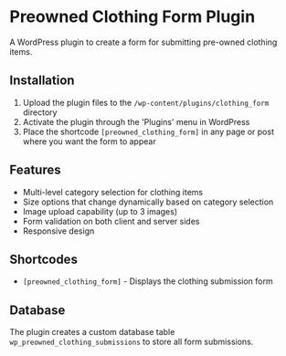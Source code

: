 # Preowned Clothing Form Plugin

A WordPress plugin to create a form for submitting pre-owned clothing items.

## Installation

1. Upload the plugin files to the `/wp-content/plugins/clothing_form` directory
2. Activate the plugin through the 'Plugins' menu in WordPress
3. Place the shortcode `[preowned_clothing_form]` in any page or post where you want the form to appear

## Features

- Multi-level category selection for clothing items
- Size options that change dynamically based on category selection
- Image upload capability (up to 3 images)
- Form validation on both client and server sides
- Responsive design

## Shortcodes

- `[preowned_clothing_form]` - Displays the clothing submission form

## Database

The plugin creates a custom database table `wp_preowned_clothing_submissions` to store all form submissions.
